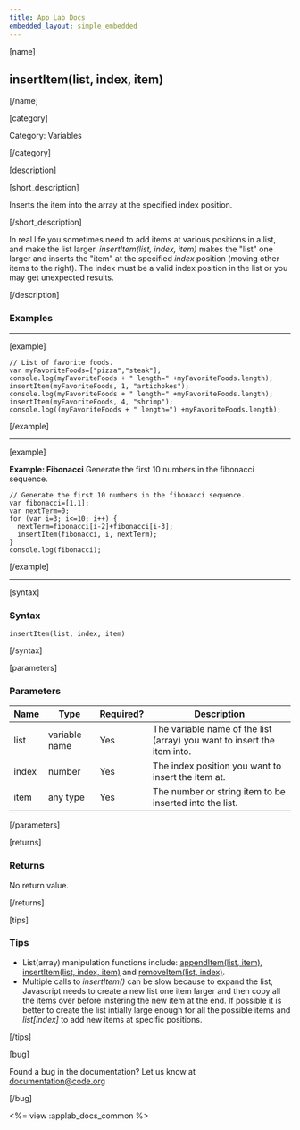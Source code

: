 ```yaml
---
title: App Lab Docs
embedded_layout: simple_embedded
---
```


[name]

## insertItem(list, index, item)

[/name]

[category]

Category: Variables

[/category]

[description]

[short_description]

Inserts the item into the array at the specified index position.

[/short_description]

In real life you sometimes need to add items at various positions in a list, and make the list larger. *insertItem(list, index, item)* makes the "list" one larger and inserts the "item" at the specified *index* position (moving other items to the right). The index must be a valid index position in the list or you may get unexpected results.

[/description]

### Examples
____________________________________________________

[example]

```
// List of favorite foods.
var myFavoriteFoods=["pizza","steak"];
console.log(myFavoriteFoods + " length=" +myFavoriteFoods.length);
insertItem(myFavoriteFoods, 1, "artichokes");
console.log(myFavoriteFoods + " length=" +myFavoriteFoods.length);
insertItem(myFavoriteFoods, 4, "shrimp");
console.log((myFavoriteFoods + " length=") +myFavoriteFoods.length);
```

[/example]

____________________________________________________

[example]

**Example: Fibonacci** Generate the first 10 numbers in the fibonacci sequence.

```
// Generate the first 10 numbers in the fibonacci sequence.
var fibonacci=[1,1];
var nextTerm=0;
for (var i=3; i<=10; i++) {
  nextTerm=fibonacci[i-2]+fibonacci[i-3];
  insertItem(fibonacci, i, nextTerm);
}
console.log(fibonacci);
```

[/example]

____________________________________________________

[syntax]

### Syntax

```
insertItem(list, index, item)
```

[/syntax]

[parameters]

### Parameters

| Name  | Type | Required? | Description |
|-----------------|------|-----------|-------------|
| list | variable name | Yes | The variable name of the list (array) you want to insert the item into. |
| index | number  | Yes | The index position you want to insert the item at. |
| item | any type  | Yes | The number or string item to be inserted into the list. |

[/parameters]

[returns]

### Returns
No return value.

[/returns]

[tips]

### Tips
- List(array) manipulation functions include: [appendItem(list, item)](/applab/docs/appendItem), [insertItem(list, index, item)](/applab/docs/insertItem) and [removeItem(list, index)](/applab/docs/removeItem).
- Multiple calls to *insertItem()* can be slow because to expand the list, Javascript needs to create a new list one item larger and then copy all the items over before instering the new item at the end. If possible it is better to create the list intially large enough for all the possible items and *list[index]* to add new items at specific positions.

[/tips]

[bug]

Found a bug in the documentation? Let us know at documentation@code.org

[/bug]

<%= view :applab_docs_common %>
